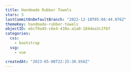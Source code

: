```yaml
---
title: Handmade Rubber Towels
stars: 5
lastCommitOnDefaultBranch: "2022-12-18T05:04:44.076Z"
themeKey: handmade-rubber-towels
objectID: ebcf9a45-c6e4-430a-a1a0-184dea3c2f6f
categories:
  css:
    - bootstrap
  ssg:
    - vue

createdAt: "2023-05-08T22:25:30.056Z"
---
```

